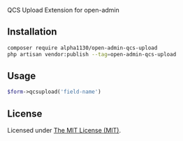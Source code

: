 QCS Upload Extension for open-admin

## Installation

```bash
composer require alpha1130/open-admin-qcs-upload
php artisan vendor:publish --tag=open-admin-qcs-upload
```

## Usage

```php
$form->qcsupload('field-name')
```

License
------------
Licensed under [The MIT License (MIT)](LICENSE).